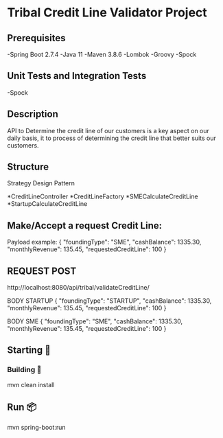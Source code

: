 # Tribal Credit Line Validator Project

## Prerequisites
-Spring Boot 2.7.4
-Java 11
-Maven 3.8.6
-Lombok
-Groovy
-Spock

## Unit Tests and Integration Tests
-Spock

## Description
API to Determine the credit line of our customers is a key aspect on our daily basis, it to process of determining the credit
line that better suits our customers.

## Structure
Strategy Design Pattern

*CreditLineController
*CreditLineFactory
*SMECalculateCreditLine
*StartupCalculateCreditLine

## Make/Accept a request Credit Line:
Payload example:
{
"foundingType": "SME",
"cashBalance": 1335.30,
"monthlyRevenue": 135.45,
"requestedCreditLine": 100
}

## REQUEST POST
http://localhost:8080/api/tribal/validateCreditLine/

BODY STARTUP
{
"foundingType": "STARTUP",
"cashBalance": 1335.30,
"monthlyRevenue": 135.45,
"requestedCreditLine": 100
}

BODY SME
{
"foundingType": "SME",
"cashBalance": 1335.30,
"monthlyRevenue": 135.45,
"requestedCreditLine": 100
}

## Starting 🚀

### Building 🔧

mvn clean install

## Run 📦

mvn spring-boot:run
